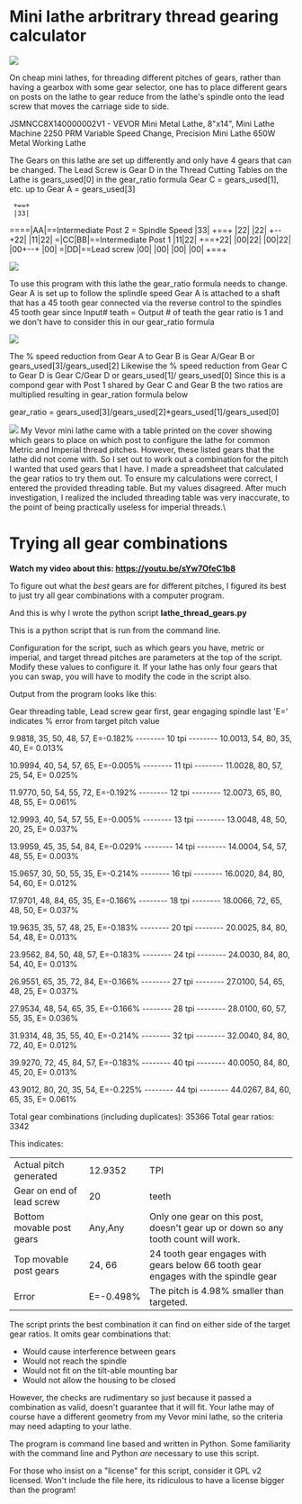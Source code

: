 # Mini lathe arbritrary thread gearing calculator

![](img/Vevor8x14gearsAll.jpeg)

On cheap mini lathes, for threading different pitches of gears, rather
than having a gearbox with some gear selector, one has to place
different gears on posts on the lathe to gear reduce from the lathe\'s
spindle onto the lead screw that moves the carriage side to side.

JSMNCC8X140000002V1 - VEVOR Mini Metal Lathe, 8"x14",
Mini Lathe Machine 2250 PRM Variable Speed Change, Precision Mini Lathe 650W Metal Working Lathe

The Gears on this lathe are set up differently and only have 4 gears that can be changed.
The Lead Screw is Gear D in the Thread Cutting Tables on the Lathe is gears_used[0] in the gear_ratio formula
Gear C = gears_used[1], etc. up to Gear A = gears_used[3]

     +==+
     |33|
 ====|AA|==Intermediate Post 2 = Spindle Speed
     |33|
     +==+
     |22|
     |22|
  +--+22|
  |11|22|
 =|CC|BB|==Intermediate Post 1
  |11|22|
  +==+22|
  |00|22|
  |00|22|
  |00+--+
  |00|
 =|DD|==Lead screw
  |00|
  |00|
  |00|
  |00|
  +==+

![](img/Vevor8x14gears.jpeg)

To use this program with this lathe the gear_ratio formula needs to change.
Gear A is set up to follow the splindle speed
Gear A is attached to a shaft that has a 45 tooth gear connected via the reverse control to the spindles 45 tooth gear
since Input# teath = Output # of teath the gear ratio is 1 and we don't have to consider this in our gear_ratio formula

![](img/ppt.jpeg)

The % speed reduction from Gear A to Gear B is Gear A/Gear B or gears_used[3]/gears_used[2]
Likewise the % speed reduction from Gear C to Gear D is Gear C/Gear D or  gears_used[1]/ gears_used[0]
Since this is a compond gear with Post 1 shared by Gear C and Gear B the two ratios are multiplied resulting in gear_ration formula below

gear_ratio = gears_used[3]/gears_used[2]*gears_used[1]/gears_used[0]

![](img/table.jpeg)
My Vevor mini lathe came with a table printed on the cover showing
which gears to place on which post to configure the lathe for common
Metric and Imperial thread pitches. However, these listed gears that
the lathe did not come with. So I set out to work out a combination
for the pitch I wanted that used gears that I have. I made a
spreadsheet that calculated the gear ratios to try them out. To ensure
my calculations were correct, I entered the provided threading
table. But my values disagreed. After much investigation, I realized
the included threading table was very inaccurate, to the point of
being practically useless for imperial threads.\

# Trying all gear combinations

**Watch my video about this: <https://youtu.be/sYw7OfeC1b8>**

To figure out what the *best* gears are for different pitches, I
figured its best to just try all gear combinations with a computer
program.

And this is why I wrote the python script **lathe_thread_gears.py**

This is a python script that is run from the command line.

Configuration for the script, such as which gears you have, metric or
imperial, and target thread pitches are parameters at the top of the
script. Modify these values to configure it. If your lathe has only
four gears that you can swap, you will have to modify the code in the
script also.

Output from the program looks like this:

Gear threading table, Lead screw gear first, gear engaging spindle last
'E=' indicates % error from target pitch value

  9.9818,  35,   50, 48,   57,  E=-0.182%
-------- 10 tpi --------
 10.0013,  54,   80, 35,   40,  E= 0.013%

 10.9994,  40,   54, 57,   65,  E=-0.005%
-------- 11 tpi --------
 11.0028,  80,   57, 25,   54,  E= 0.025%

 11.9770,  50,   54, 55,   72,  E=-0.192%
-------- 12 tpi --------
 12.0073,  65,   80, 48,   55,  E= 0.061%

 12.9993,  40,   54, 57,   55,  E=-0.005%
-------- 13 tpi --------
 13.0048,  48,   50, 20,   25,  E= 0.037%

 13.9959,  45,   35, 54,   84,  E=-0.029%
-------- 14 tpi --------
 14.0004,  54,   57, 48,   55,  E= 0.003%

 15.9657,  30,   50, 55,   35,  E=-0.214%
-------- 16 tpi --------
 16.0020,  84,   80, 54,   60,  E= 0.012%

 17.9701,  48,   84, 65,   35,  E=-0.166%
-------- 18 tpi --------
 18.0066,  72,   65, 48,   50,  E= 0.037%

 19.9635,  35,   57, 48,   25,  E=-0.183%
-------- 20 tpi --------
 20.0025,  84,   80, 54,   48,  E= 0.013%

 23.9562,  84,   50, 48,   57,  E=-0.183%
-------- 24 tpi --------
 24.0030,  84,   80, 54,   40,  E= 0.013%

 26.9551,  65,   35, 72,   84,  E=-0.166%
-------- 27 tpi --------
 27.0100,  54,   65, 48,   25,  E= 0.037%

 27.9534,  48,   54, 65,   35,  E=-0.166%
-------- 28 tpi --------
 28.0100,  60,   57, 55,   35,  E= 0.036%

 31.9314,  48,   35, 55,   40,  E=-0.214%
-------- 32 tpi --------
 32.0040,  84,   80, 72,   40,  E= 0.012%

 39.9270,  72,   45, 84,   57,  E=-0.183%
-------- 40 tpi --------
 40.0050,  84,   80, 45,   20,  E= 0.013%

 43.9012,  80,   20, 35,   54,  E=-0.225%
-------- 44 tpi --------
 44.0267,  84,   60, 65,   35,  E= 0.061%

Total gear combinations (including duplicates): 35366
Total gear ratios: 3342


This indicates:

|                           |            |                                   |
|---------------------------|------------|-----------------------------------|
| Actual pitch generated    | 12.9352    | TPI |
| Gear on end of lead screw | 20         | teeth |
| Bottom movable post gears | Any,Any    | Only one gear on this post, doesn\'t gear up or down so any tooth count will work. |
| Top movable post gears    | 24, 66     | 24 tooth gear engages with gears below 66 tooth gear engages with the spindle gear |
| Error                     | E=-0.498%  | The pitch is 4.98% smaller than targeted. |

The script prints the best combination it can find on either side of the
target gear ratios. It omits gear combinations that:

* Would cause interference between gears
* Would not reach the spindle
* Would not fit on the tilt-able mounting bar
* Would not allow the housing to be closed

However, the checks are rudimentary so just because it passed a
combination as valid, doesn\'t guarantee that it will fit. Your lathe
may of course have a different geometry from my Vevor mini lathe, so
the criteria may need adapting to your lathe.

The program is command line based and written in Python. Some
familiarity with the command line and Python *are* necessary to use
this script.

For those who insist on a "license" for this script, consider it GPL v2
licensed.  Won't include the file here, its ridiculous to have a license
bigger than the program!
